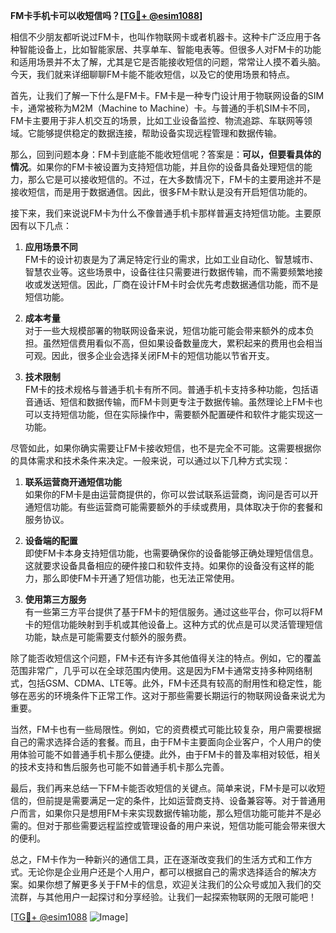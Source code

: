 **FM卡手机卡可以收短信吗？[[TG💪+ @esim1088](https://t.me/s/esim1088)]**

相信不少朋友都听说过FM卡，也叫作物联网卡或者机器卡。这种卡广泛应用于各种智能设备上，比如智能家居、共享单车、智能电表等。但很多人对FM卡的功能和适用场景并不太了解，尤其是它是否能接收短信的问题，常常让人摸不着头脑。今天，我们就来详细聊聊FM卡能不能收短信，以及它的使用场景和特点。

首先，让我们了解一下什么是FM卡。FM卡是一种专门设计用于物联网设备的SIM卡，通常被称为M2M（Machine to Machine）卡。与普通的手机SIM卡不同，FM卡主要用于非人机交互的场景，比如工业设备监控、物流追踪、车联网等领域。它能够提供稳定的数据连接，帮助设备实现远程管理和数据传输。

那么，回到问题本身：FM卡到底能不能收短信呢？答案是：**可以，但要看具体的情况**。如果你的FM卡被设置为支持短信功能，并且你的设备具备处理短信的能力，那么它是可以接收短信的。不过，在大多数情况下，FM卡的主要用途并不是接收短信，而是用于数据通信。因此，很多FM卡默认是没有开启短信功能的。

接下来，我们来说说FM卡为什么不像普通手机卡那样普遍支持短信功能。主要原因有以下几点：

1. **应用场景不同**  
   FM卡的设计初衷是为了满足特定行业的需求，比如工业自动化、智慧城市、智慧农业等。这些场景中，设备往往只需要进行数据传输，而不需要频繁地接收或发送短信。因此，厂商在设计FM卡时会优先考虑数据通信功能，而不是短信功能。

2. **成本考量**  
   对于一些大规模部署的物联网设备来说，短信功能可能会带来额外的成本负担。虽然短信费用看似不高，但如果设备数量庞大，累积起来的费用也会相当可观。因此，很多企业会选择关闭FM卡的短信功能以节省开支。

3. **技术限制**  
   FM卡的技术规格与普通手机卡有所不同。普通手机卡支持多种功能，包括语音通话、短信和数据传输，而FM卡则更专注于数据传输。虽然理论上FM卡也可以支持短信功能，但在实际操作中，需要额外配置硬件和软件才能实现这一功能。

尽管如此，如果你确实需要让FM卡接收短信，也不是完全不可能。这需要根据你的具体需求和技术条件来决定。一般来说，可以通过以下几种方式实现：

1. **联系运营商开通短信功能**  
   如果你的FM卡是由运营商提供的，你可以尝试联系运营商，询问是否可以开通短信功能。有些运营商可能需要额外的手续或费用，具体取决于你的套餐和服务协议。

2. **设备端的配置**  
   即使FM卡本身支持短信功能，也需要确保你的设备能够正确处理短信信息。这就要求设备具备相应的硬件接口和软件支持。如果你的设备没有这样的能力，那么即使FM卡开通了短信功能，也无法正常使用。

3. **使用第三方服务**  
   有一些第三方平台提供了基于FM卡的短信服务。通过这些平台，你可以将FM卡的短信功能映射到手机或其他设备上。这种方式的优点是可以灵活管理短信功能，缺点是可能需要支付额外的服务费。

除了能否收短信这个问题，FM卡还有许多其他值得关注的特点。例如，它的覆盖范围非常广，几乎可以在全球范围内使用。这是因为FM卡通常支持多种网络制式，包括GSM、CDMA、LTE等。此外，FM卡还具有较高的耐用性和稳定性，能够在恶劣的环境条件下正常工作。这对于那些需要长期运行的物联网设备来说尤为重要。

当然，FM卡也有一些局限性。例如，它的资费模式可能比较复杂，用户需要根据自己的需求选择合适的套餐。而且，由于FM卡主要面向企业客户，个人用户的使用体验可能不如普通手机卡那么便捷。此外，由于FM卡的普及率相对较低，相关的技术支持和售后服务也可能不如普通手机卡那么完善。

最后，我们再来总结一下FM卡能否收短信的关键点。简单来说，FM卡是可以收短信的，但前提是需要满足一定的条件，比如运营商支持、设备兼容等。对于普通用户而言，如果你只是想用FM卡来实现数据传输功能，那么短信功能可能并不是必需的。但对于那些需要远程监控或管理设备的用户来说，短信功能可能会带来很大的便利。

总之，FM卡作为一种新兴的通信工具，正在逐渐改变我们的生活方式和工作方式。无论你是企业用户还是个人用户，都可以根据自己的需求选择适合的解决方案。如果你想了解更多关于FM卡的信息，欢迎关注我们的公众号或加入我们的交流群，与其他用户一起探讨和分享经验。让我们一起探索物联网的无限可能吧！

[[TG💪+ @esim1088](https://t.me/s/esim1088) ![Image](https://i.postimg.cc/4NQfJmqS/Snipaste-2025-05-13-00-14-12.png)]